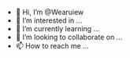 - 👋 Hi, I’m @Wearuiew
- 👀 I’m interested in ...
- 🌱 I’m currently learning ...
- 💞️ I’m looking to collaborate on ...
- 📫 How to reach me ...

<!---
Wearuiew/Wearuiew is a ✨ special ✨ repository because its `README.md` (this file) appears on your GitHub profile.
You can click the Preview link to take a look at your changes.
--->
